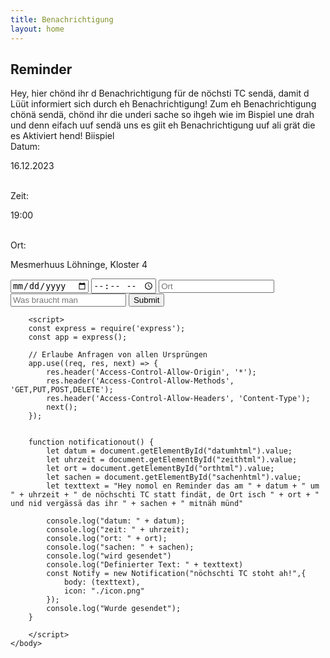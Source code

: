 ```yaml
---
title: Benachrichtigung
layout: home
---
```


## Reminder
Hey, hier chönd ihr d Benachrichtigung für de nöchsti TC sendä, damit d Lüüt informiert sich durch eh Benachrichtigung!
Zum eh Benachrichtigung chönä sendä, chönd ihr die underi sache so ihgeh wie im Bispiel une drah und denn eifach uuf sendä uns es giit eh Benachrichtigung uuf ali grät die es Aktiviert hend!
Biispiel
<br>Datum:</br> <p>16.12.2023</p>
<br>Zeit:</br> <p>19:00</p>
<br>Ort:</br> <p>Mesmerhuus Löhninge, Kloster 4</p>
<html>
    <body>
        <input type="date" placeholder="Datum" id="datumhtml">
        <input type="time" placeholder="Uhrzeit" id="zeithtml">
        <input type="text" placeholder="Ort" id="orthtml">
        <input type="text" placeholder="Was braucht man" id="sachenhtml">
        <input type="submit" onclick="notificationout()">

        <script>
        const express = require('express');
        const app = express();

        // Erlaube Anfragen von allen Ursprüngen
        app.use((req, res, next) => {
            res.header('Access-Control-Allow-Origin', '*');
            res.header('Access-Control-Allow-Methods', 'GET,PUT,POST,DELETE');
            res.header('Access-Control-Allow-Headers', 'Content-Type');
            next();
        });
        

        function notificationout() {
            let datum = document.getElementById("datumhtml").value;
            let uhrzeit = document.getElementById("zeithtml").value;
            let ort = document.getElementById("orthtml").value;
            let sachen = document.getElementById("sachenhtml").value;
            let texttext = "Hey nomol en Reminder das am " + datum + " um " + uhrzeit + " de nöchschti TC statt findät, de Ort isch " + ort + " und nid vergässä das ihr " + sachen + " mitnäh münd" 

            console.log("datum: " + datum);
            console.log("zeit: " + uhrzeit);
            console.log("ort: " + ort);
            console.log("sachen: " + sachen);
            console.log("wird gesendet")
            console.log("Definierter Text: " + texttext)
            const Notify = new Notification("nöchschti TC stoht ah!",{
                body: (texttext),
                icon: "./icon.png"
            });
            console.log("Wurde gesendet");
        }
    
        </script>
    </body>
</html>
